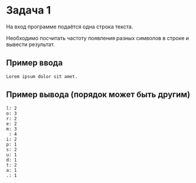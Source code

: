 # Задача 1

На вход программе подаётся одна строка текста.

Необходимо посчитать частоту появления разных символов в строке и вывести результат.

## Пример ввода
```
Lorem ipsum dolor sit amet.
```

## Пример вывода (порядок может быть другим)
```
l: 2
o: 3
r: 2
e: 2
m: 3
 : 4
i: 2
p: 1
s: 2
u: 1
d: 1
t: 2
a: 1
.: 1
```
